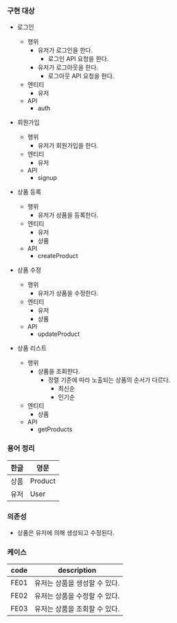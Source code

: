 ### 구현 대상
- 로그인
  - 행위
    - 유저가 로그인을 한다.
      - 로그인 API 요청을 한다.
    - 유저가 로그아웃을 한다.
      - 로그아웃 API 요청을 한다.
  - 엔티티
    - 유저
  - API
    - auth

- 회원가입
  - 행위
    - 유저가 회원가입을 한다.
  - 엔티티
    - 유저
  - API
    - signup
- 상품 등록
  - 행위
    - 유저가 상품을 등록한다.
  - 엔티티
    - 유저
    - 상품
  - API
    - createProduct

- 상품 수정
  - 행위
    - 유저가 상품을 수정한다.
  - 엔티티
    - 유저
    - 상품
  - API
    - updateProduct

- 상품 리스트
  - 행위
    - 상품을 조회한다.
      - 정렬 기준에 따라 노출되는 상품의 순서가 다르다.
        - 최신순
        - 인기순
  - 엔티티
    - 상품
  - API
    - getProducts

### 용어 정리
| 한글  | 영문      |
|-----|---------|
| 상품  | Product |
| 유저  | User    |

 

### 의존성
- 상품은 유저에 의해 생성되고 수정된다.

### 케이스


| code | description       |
|------|-------------------|
| FE01 | 유저는 상품을 생성할 수 있다. |
| FE02 | 유저는 상품을 수정할 수 있다. |
| FE03 | 유저는 상품을 조회할 수 있다. |


